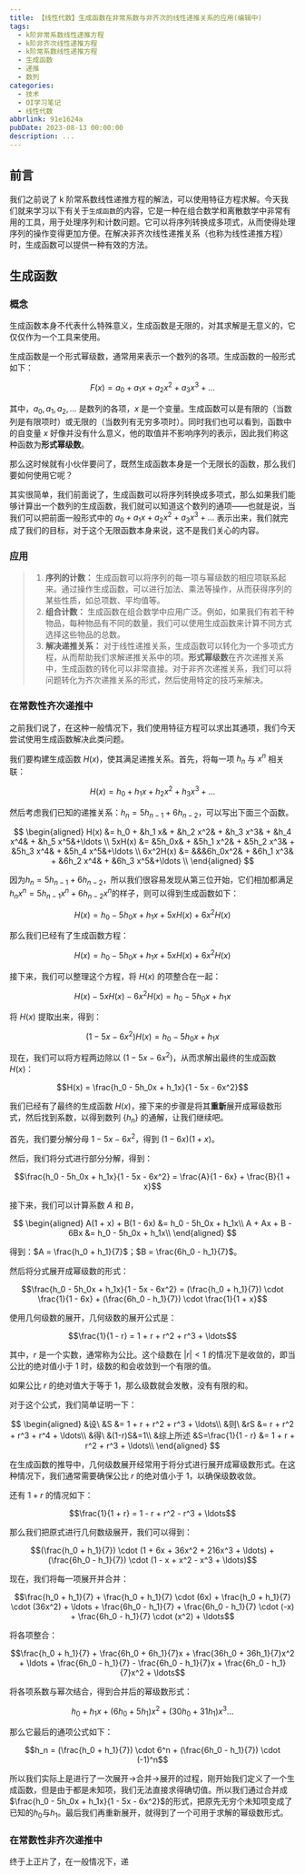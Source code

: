 ```yaml
---
title: 【线性代数】生成函数在非常系数与非齐次的线性递推关系的应用(编辑中)
tags:
  - k阶非常系数线性递推方程
  - k阶非齐次线性递推方程
  - k阶常系数线性递推方程
  - 生成函数
  - 递推
  - 数列
categories:
  - 技术
  - OI学习笔记
  - 线性代数
abbrlink: 91e1624a
pubDate: 2023-08-13 00:00:00
description: ...
---
```


## 前言

我们之前说了 k 阶常系数线性递推方程的解法，可以使用特征方程求解。今天我们就来学习以下有关于`生成函数`的内容，它是一种在组合数学和离散数学中非常有用的工具，用于处理序列和计数问题。它可以将序列转换成多项式，从而使得处理序列的操作变得更加方便。在解决非齐次线性递推关系（也称为线性递推方程）时，生成函数可以提供一种有效的方法。

## 生成函数

### 概念

生成函数本身不代表什么特殊意义，生成函数是无限的，对其求解是无意义的，它仅仅作为一个工具来使用。

生成函数是一个形式幂级数，通常用来表示一个数列的各项。生成函数的一般形式如下：

$$
F(x) = a_0 + a_1 x + a_2 x^2 + a_3 x^3 + \ldots
$$

其中，$a_0, a_1, a_2, \ldots$ 是数列的各项，$x$ 是一个变量。生成函数可以是有限的（当数列是有限项时）或无限的（当数列有无穷多项时）。同时我们也可以看到，函数中的自变量 $x$ 好像并没有什么意义，他的取值并不影响序列的表示，因此我们称这种函数为**形式幂级数**。

那么这时候就有小伙伴要问了，既然生成函数本身是一个无限长的函数，那么我们要如何使用它呢？

其实很简单，我们前面说了，生成函数可以将序列转换成多项式，那么如果我们能够计算出一个数列的生成函数，我们就可以知道这个数列的通项——也就是说，当我们可以把前面一般形式中的 $a_0 + a_1 x + a_2 x^2 + a_3 x^3 + \ldots$ 表示出来，我们就完成了我们的目标，对于这个无限函数本身来说，这不是我们关心的内容。

### 应用

> 1.  **序列的计数：** 生成函数可以将序列的每一项与幂级数的相应项联系起来。通过操作生成函数，可以进行加法、乘法等操作，从而获得序列的某些性质，如总项数、平均值等。
> 2.  **组合计数：** 生成函数在组合数学中应用广泛。例如，如果我们有若干种物品，每种物品有不同的数量，我们可以使用生成函数来计算不同方式选择这些物品的总数。
> 3.  **解决递推关系：** 对于线性递推关系，生成函数可以转化为一个多项式方程，从而帮助我们求解递推关系中的项。**形式幂级数**在齐次递推关系中，生成函数的转化可以非常直接。对于非齐次递推关系，我们可以将问题转化为齐次递推关系的形式，然后使用特定的技巧来解决。

### 在常数性齐次递推中

之前我们说了，在这种一般情况下，我们使用特征方程可以求出其通项，我们今天尝试使用生成函数解决此类问题。

我们要构建生成函数 $H(x)$，使其满足递推关系。首先，将每一项 $h_n$ 与 $x^n$ 相关联：

$$H(x) = h_0 + h_1 x + h_2 x^2 + h_3 x^3 + \ldots$$

然后考虑我们已知的递推关系：$h_n = 5h_{n-1} + 6h_{n-2}$，可以写出下面三个函数。

$$
\begin{aligned}
H(x) &= h_0 + &h_1 x& + &h_2 x^2& + &h_3 x^3& + &h_4 x^4& + &h_5 x^5&+\ldots \\
5xH(x) &= &5h_0x& + &5h_1 x^2& + &5h_2 x^3& + &5h_3 x^4& + &5h_4 x^5&+\ldots \\
6x^2H(x) &= &&&6h_0x^2& + &6h_1 x^3& + &6h_2 x^4& + &6h_3 x^5&+\ldots \\
\end{aligned}
$$

因为$h_n = 5h_{n-1} + 6h_{n-2}$，所以我们很容易发现从第三位开始，它们相加都满足$h_n x^n = 5h_{n-1} x^n + 6h_{n-2} x^n$的样子，则可以得到生成函数如下：

$$H(x) = h_0 - 5h_0x + h_1x+ 5xH(x) + 6x^2H(x)$$

那么我们已经有了生成函数方程：

$$H(x) = h_0 - 5h_0x + h_1x+ 5xH(x) + 6x^2H(x)$$

接下来，我们可以整理这个方程，将 $H(x)$ 的项整合在一起：

$$H(x) - 5xH(x) - 6x^2H(x) = h_0 - 5h_0x + h_1x$$

将 $H(x)$ 提取出来，得到：

$$(1 - 5x - 6x^2)H(x) = h_0 - 5h_0x + h_1x$$

现在，我们可以将方程两边除以 $(1 - 5x - 6x^2)$，从而求解出最终的生成函数 $H(x)$：

$$H(x) = \frac{h_0 - 5h_0x + h_1x}{1 - 5x - 6x^2}$$

我们已经有了最终的生成函数 $H(x)$，接下来的步骤是将其**重新**展开成幂级数形式，然后找到系数，以得到数列 $\{h_n\}$ 的通解，让我们继续吧。

首先，我们要分解分母 $1 - 5x - 6x^2$，得到 $(1 - 6x)(1 + x)$。

然后，我们将分式进行部分分解，得到：

$$\frac{h_0 - 5h_0x + h_1x}{1 - 5x - 6x^2} = \frac{A}{1 - 6x} + \frac{B}{1 + x}$$

接下来，我们可以计算系数 $A$ 和 $B$，

$$
\begin{aligned}
A(1 + x) + B(1 - 6x) &= h_0 - 5h_0x + h_1x\\
A + Ax + B - 6Bx &= h_0 - 5h_0x + h_1x\\
\end{aligned}
$$

得到：$A = \frac{h_0 + h_1}{7}$；$B = \frac{6h_0 - h_1}{7}$。

然后将分式展开成幂级数的形式：

$$\frac{h_0 - 5h_0x + h_1x}{1 - 5x - 6x^2} = (\frac{h_0 + h_1}{7}) \cdot \frac{1}{1 - 6x} + (\frac{6h_0 - h_1}{7}) \cdot \frac{1}{1 + x}$$

使用几何级数的展开，几何级数的展开公式是：

$$\frac{1}{1 - r} = 1 + r + r^2 + r^3 + \ldots$$

其中，$r$ 是一个实数，通常称为公比。这个级数在 $|r| < 1$ 的情况下是收敛的，即当公比的绝对值小于 1 时，级数的和会收敛到一个有限的值。

如果公比 $r$ 的绝对值大于等于 1，那么级数就会发散，没有有限的和。

对于这个公式，我们简单证明一下：

$$
\begin{aligned}
&设\ &S &= 1 + r + r^2 + r^3 + \ldots\\
&则\ &rS &= r + r^2 + r^3 + r^4 + \ldots\\
&得\ &(1-r)S&=1\\
&综上所述 &S=\frac{1}{1 - r} &= 1 + r + r^2 + r^3 + \ldots\\
\end{aligned}
$$

在生成函数的推导中，几何级数展开经常用于将分式进行展开成幂级数形式。在这种情况下，我们通常需要确保公比 $r$ 的绝对值小于 1，以确保级数收敛。

还有 $1 + r$ 的情况如下：

$$\frac{1}{1 + r} = 1 - r + r^2 - r^3 + \ldots$$

那么我们把原式进行几何数级展开，我们可以得到：

$$(\frac{h_0 + h_1}{7}) \cdot (1 + 6x + 36x^2 + 216x^3 + \ldots) + (\frac{6h_0 - h_1}{7}) \cdot (1 - x + x^2 - x^3 + \ldots)$$

现在，我们将每一项展开并合并：

$$\frac{h_0 + h_1}{7} + \frac{h_0 + h_1}{7} \cdot (6x) + \frac{h_0 + h_1}{7} \cdot (36x^2) + \ldots + \frac{6h_0 - h_1}{7} + \frac{6h_0 - h_1}{7} \cdot (-x) + \frac{6h_0 - h_1}{7} \cdot (x^2) + \ldots$$

将各项整合：

$$\frac{h_0 + h_1}{7} + \frac{6h_0 + 6h_1}{7}x + \frac{36h_0 + 36h_1}{7}x^2 + \ldots + \frac{6h_0 - h_1}{7} - \frac{6h_0 - h_1}{7}x + \frac{6h_0 - h_1}{7}x^2 + \ldots$$

将各项系数与幂次结合，得到合并后的幂级数形式：

$$h_0 + h_1x + \left(6h_0 + 5h_1\right)x^2 + \left(30h_0 + 31h_1\right)x^3\ldots$$

那么它最后的通项公式如下：

$$h_n = (\frac{h_0 + h_1}{7}) \cdot 6^n + (\frac{6h_0 - h_1}{7}) \cdot (-1)^n$$

所以我们实际上是进行了一次展开->合并->展开的过程，刚开始我们定义了一个生成函数，但是由于都是未知项，我们无法直接求得确切值。所以我们通过合并成$\frac{h_0 - 5h_0x + h_1x}{1 - 5x - 6x^2}$的形式，把原先无穷个未知项变成了已知的$h_0$与$h_1$。最后我们再重新展开，就得到了一个可用于求解的幂级数形式。

### 在常数性非齐次递推中

终于上正片了，在一般情况下，递
